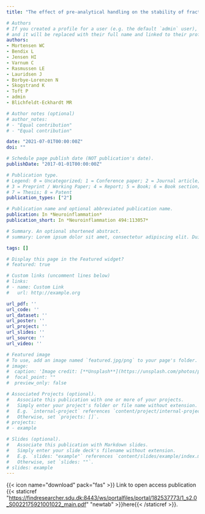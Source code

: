 ```yaml
---
title: "The effect of pre-analytical handling on the stability of fractalkine, monocyte chemoattractant protein 1 (MCP-1), interleukin 6 and interleukin 8 in samples of human cerebrospinal fluid: A prospective cohort study"

# Authors
# If you created a profile for a user (e.g. the default `admin` user), write the username (folder name) here 
# and it will be replaced with their full name and linked to their profile.
authors:
- Mortensen WC
- Bendix L
- Jensen HI
- Varnum C
- Rasmussen LE
- Lauridsen J
- Borbye-Lorenzen N
- Skogstrand K
- Toft P
- admin
- Blichfeldt-Eckhardt MR

# Author notes (optional)
# author_notes:
# - "Equal contribution"
# - "Equal contribution"

date: "2021-07-01T00:00:00Z"
doi: ""

# Schedule page publish date (NOT publication's date).
publishDate: "2017-01-01T00:00:00Z"

# Publication type.
# Legend: 0 = Uncategorized; 1 = Conference paper; 2 = Journal article;
# 3 = Preprint / Working Paper; 4 = Report; 5 = Book; 6 = Book section;
# 7 = Thesis; 8 = Patent
publication_types: ["2"]

# Publication name and optional abbreviated publication name.
publication: In *Neuroinflammation*
publication_short: In *Neuroinflammation 494:113057*

# Summary. An optional shortened abstract.
# summary: Lorem ipsum dolor sit amet, consectetur adipiscing elit. Duis posuere tellus ac convallis placerat. Proin tincidunt magna sed ex sollicitudin condimentum.

tags: []

# Display this page in the Featured widget?
# featured: true

# Custom links (uncomment lines below)
# links:
# - name: Custom Link
#   url: http://example.org

url_pdf: ''
url_code: ''
url_dataset: ''
url_poster: ''
url_project: ''
url_slides: ''
url_source: ''
url_video: ''

# Featured image
# To use, add an image named `featured.jpg/png` to your page's folder. 
# image:
#  caption: 'Image credit: [**Unsplash**](https://unsplash.com/photos/pLCdAaMFLTE)'
#  focal_point: ""
#  preview_only: false

# Associated Projects (optional).
#   Associate this publication with one or more of your projects.
#   Simply enter your project's folder or file name without extension.
#   E.g. `internal-project` references `content/project/internal-project/index.md`.
#   Otherwise, set `projects: []`.
# projects:
# - example

# Slides (optional).
#   Associate this publication with Markdown slides.
#   Simply enter your slide deck's filename without extension.
#   E.g. `slides: "example"` references `content/slides/example/index.md`.
#   Otherwise, set `slides: ""`.
# slides: example
---
```


{{< icon name="download" pack="fas" >}} Link to open access publication {{< staticref "https://findresearcher.sdu.dk:8443/ws/portalfiles/portal/182537773/1_s2.0_S0022175921001022_main.pdf" "newtab" >}}here{{< /staticref >}}.
